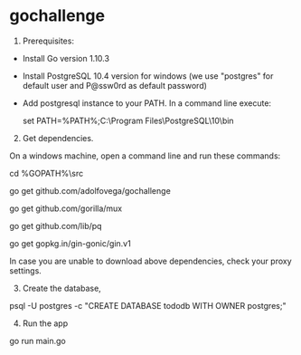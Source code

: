 # gochallenge

1. Prerequisites: 

- Install Go version 1.10.3
- Install PostgreSQL 10.4 version for windows (we use "postgres" for default user and P@ssw0rd as default password)
- Add postgresql instance to your PATH. In a command line execute:

  set PATH=%PATH%;C:\Program Files\PostgreSQL\10\bin

2. Get dependencies. 

On a windows machine, open a command line and run these commands:

cd %GOPATH%\src

go get github.com/adolfovega/gochallenge

go get github.com/gorilla/mux

go get github.com/lib/pq

go get gopkg.in/gin-gonic/gin.v1


In case you are unable to download above dependencies, check your proxy settings.

3. Create the database, 

psql -U postgres -c "CREATE DATABASE tododb WITH OWNER postgres;"

4. Run the app

go run main.go

